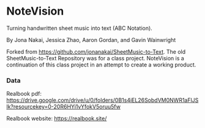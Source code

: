 # NoteVision
Turning handwritten sheet music into text (ABC Notation).

By Jona Nakai, Jessica Zhao, Aaron Gordan, and Gavin Wainwright

Forked from https://github.com/jonanakai/SheetMusic-to-Text. The old SheetMusic-to-Text Repository was for a class project. NoteVision is a continuation of this class project in an attempt to create a working product.

### Data
Realbook pdf: https://drive.google.com/drive/u/0/folders/0B1s4iEL26SobdVM0NWR1aFlJSlk?resourcekey=0-20R6HYi1vYfokV5oruu5fw

Realbook website: https://realbook.site/
